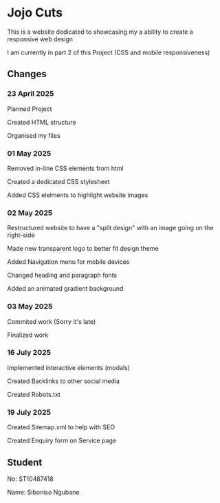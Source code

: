 # Jojo Cuts

This is a website dedicated to showcasing my a ability to create a responsive web design

I am currently in part 2 of this Project (CSS and mobile responsiveness)

## Changes
### 23 April 2025
Planned Project

Created HTML structure

Organised my files

### 01 May 2025
Removed in-line CSS elements from html

Created a dedicated CSS stylesheet

Added CSS elelments to highlight website images

### 02 May 2025
Restructured website to have a "split design" with an image going on the right-side

Made new transparent logo to better fit design theme

Added Navigation menu for mobile devices

Changed heading and paragraph fonts

Added an animated gradient background 

### 03 May 2025
Commited work (Sorry it's late)

Finalized work

### 16 July 2025
Implemented interactive elements (modals)

Created Backlinks to other social media

Created Robots.txt

### 19 July 2025
Created Sitemap.xml to help with SEO

Created Enquiry form on Service page

## Student
No: ST10487418

Name: Siboniso Ngubane
